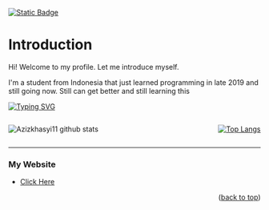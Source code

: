 <a name="readme-top"></a>

<a href="https://twitter.com/azizkhasyi11" target="_blank">![Static Badge](https://img.shields.io/badge/X-Follow_Me-black?logo=x&logoColor=white&label=Twitter&labelColor=%23000000&color=white&cacheSeconds=3600&link=https%3A%2F%2Ftwitter.com%2Fazizkhasyi11)</a>

<h1 align="left">Introduction</h1>

Hi! Welcome to my profile. Let me introduce myself.

I'm a student from Indonesia that just learned programming in late 2019 and still going now. Still can get better and still learning this

[![Typing SVG](https://readme-typing-svg.demolab.com?font=Fira+Code&pause=1000&color=F7F7F7&random=false&width=435&lines=Aku+bukan+sepuh)](https://git.io/typing-svg)

<div style="display:flex; justify-content: space-between; gap: 10px">

![Azizkhasyi11 github stats](https://github-readme-stats.vercel.app/api?username=azizkhasyi11&show_icons=true&theme=tokyonight&locale&border_radius=5)

[![Top Langs](https://github-readme-stats.vercel.app/api/top-langs/?username=Azizkhasyi11&langs_count=8&layout=compact&hide_border=true&theme=tokyonight&border_radius=5)](https://github.com/Azizkhasyi11)

</div>

---
### My Website
* [Click Here](https://azizkhasyi11.github.io)
<p align="right">(<a href="#readme-top">back to top</a>)</p>

